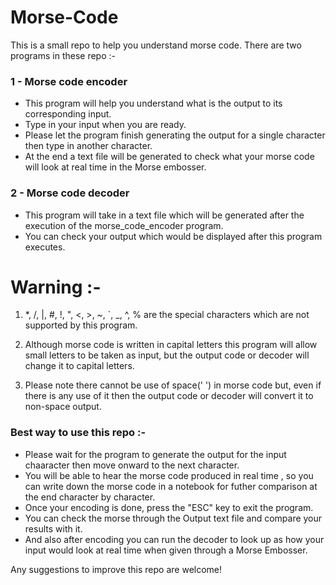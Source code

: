 # Morse-Code
This is a small repo to help you understand morse code.
There are two programs in these repo :-

### 1 - Morse code encoder
- This program will help you understand what is the output to its corresponding input.
- Type in your input when you are ready.
- Please let the program finish generating the output for a single character then type in another character.
- At the end a text file will be generated to check what your morse code will look at real time in the Morse embosser.

### 2 - Morse code decoder
- This program will take in a text file which will be generated after the execution of the morse_code_encoder program.
- You can check your output which would be displayed after this program executes.

# Warning :-

1) *, /, |, #, !, ", <, >, ~, `, _, ^, % are the special characters which are not supported by this program.

2) Although morse code is written in capital letters this program will allow small letters to be taken as input, but the output code or decoder will change it to capital letters.

3) Please note there cannot be use of space(' ') in morse code but, even if there is any use of it then the output code or decoder will convert it to non-space output.

### Best way to use this repo :-

- Please wait for the program to generate the output for the input chaaracter then move onward to the next character.
- You will be able to hear the morse code produced in real time , so you can write down the morse code in a notebook for futher comparison at the end character by character.
- Once your encoding is done, press the "ESC" key to exit the program.
- You can check the morse through the Output text file and compare your results with it.
- And also after encoding you can run the decoder to look up as how your input would look at real time when given through a Morse Embosser.  

Any suggestions to improve this repo are welcome!